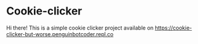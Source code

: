 # Cookie-clicker
Hi there! This is a simple cookie clicker project available on https://cookie-clicker-but-worse.penguinbotcoder.repl.co
